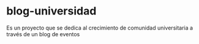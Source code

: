 # blog-universidad
Es un proyecto que se dedica al crecimiento de comunidad universitaria a través de un blog de eventos
